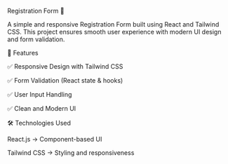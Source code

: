 Registration Form 🚀

A simple and responsive Registration Form built using React and Tailwind CSS. This project ensures smooth user experience with modern UI design and form validation.

📌 Features

✅ Responsive Design with Tailwind CSS

✅ Form Validation (React state & hooks)

✅ User Input Handling

✅ Clean and Modern UI

🛠️ Technologies Used

React.js → Component-based UI

Tailwind CSS → Styling and responsiveness
